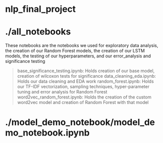 # nlp_final_project


# ./all_notebooks

These notebooks are the notebooks we used for exploratory data analysis, the creation of our Random Forest models, the creation of our LSTM models, the testing of our hyperparameters, and our error_analysis and significance testing 

> base_significance_testing.ipynb: Holds creation of our base model, creation of wilcoxon tests for significance
> data_cleaning_eda.ipynb: Holds our data cleaning and EDA work 
> random_forest.ipynb: Holds our TF-IDF vectorization, sampling techniques, hyper-parameter tuning and error analysis for Random Forest
> word2vec_random_forest.ipynb: Holds the creation of the custom word2vec model and creation of Random Forest with that model 

# ./model_demo_notebook/model_demo_notebook.ipynb